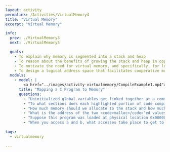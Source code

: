 ```yaml
---
layout: activity
permalink: /Activities/VirtualMemory4
title: "Virtual Memory"
excerpt: "Virtual Memory"

info:
  prev: ./VirtualMemory3
  next: ./VirtualMemory5

  goals: 
    - To explain why memory is segmented into a stack and heap
    - To reason about the benefits of growing the stack and heap in opposite directions
    - To motivate the need for virtual memory, and specifically, for logical addressing
    - To design a logical address space that facilitates cooperative multitasking
  models:
    - model: |
        <a href="../images/activity-virtualmemory/CompileExample1.mp4"><img src="../images/activity-virtualmemory/CompileExample1-still.png" alt="An example C program that allocates two integers, adds them together, and stores their sum in an uninitialized global variable"></a>
      title: "Mapping a C Program to Memory"
      questions:
        - "Uninitialized global variables get linked together at a common memory address across all the code modules in your program.  So, if you have two globals with the same name, they end up pointing to the same memory address.  Why can't we immediately place an uninitialized global variable on the stack or data section of a module as soon as we see it, and where might we place it instead?"
        - "To what sections does each highlighted portion of code compile in a C program?"
        - "How much memory should we allocate to the stack and how much to the heap?  In other words, how should we divide up our available memory among these regions?"
        - "What is the address of the two <code>malloc</code>'ed values?  How about the integer variables <code>a</code> and <code>b</code>?"
        - "Suppose this program was loaded at physical location 0x00000100.  What would be the actual physical addresses of the two <code>malloc</code>'ed values?  What mathematical operator would we need to apply to the logical address of each <code>malloc</code>'ed space?  Hint - the warmup question will show you the starting address of each region of a program!"
        - "When you access a and b, what accesses take place to get to the heap?"
    
tags:
  - virtualmemory
  
---
```


<!-- https://www.mentimeter.com/s/281bcef1bfc35d3433a2b128219e7305/6cb58194111a/edit -->

